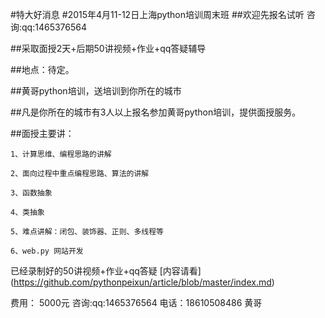 #特大好消息
#2015年4月11-12日上海python培训周末班
##欢迎先报名试听 咨询:qq:1465376564


##采取面授2天+后期50讲视频+作业+qq答疑辅导

##地点：待定。


##黄哥python培训，送培训到你所在的城市


##凡是你所在的城市有3人以上报名参加黄哥python培训，提供面授服务。

##面授主要讲：

	1、计算思维、编程思路的讲解

	2、面向过程中重点编程思路、算法的讲解

	3、函数抽象

	4、类抽象

	5、难点讲解：闭包、装饰器、正则、多线程等

	6、web.py 网站开发


已经录制好的50讲视频+作业+qq答疑
[内容请看] (https://github.com/pythonpeixun/article/blob/master/index.md)


费用： 5000元
咨询:qq:1465376564 电话：18610508486 黄哥